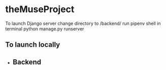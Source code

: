 # theMuseProject

To launch Django server
  change directory to /backend/
  run pipenv shell in terminal
  python manage.py runserver

## To launch locally
- Backend
  - 